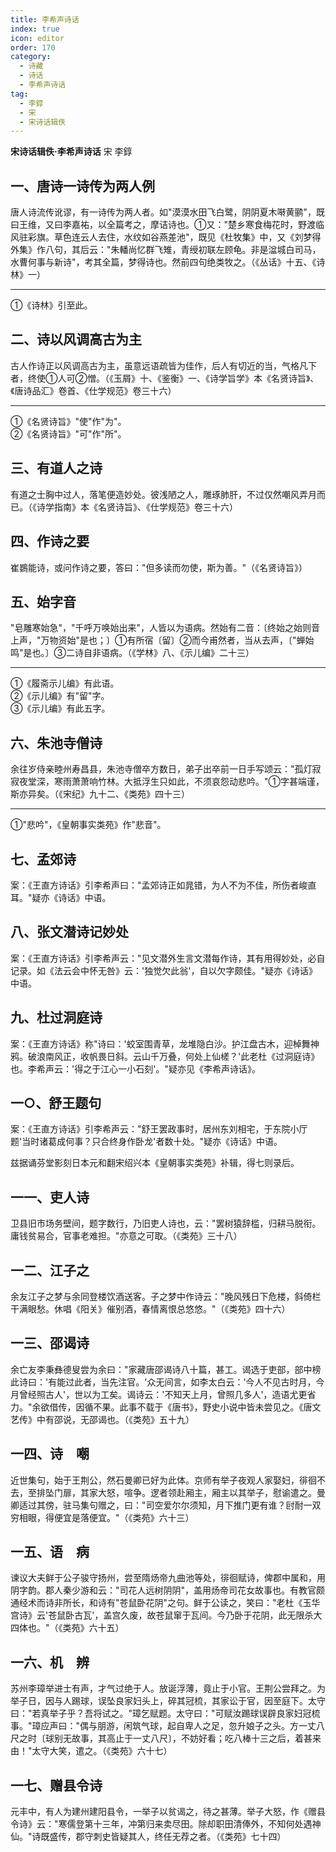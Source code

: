 ```yaml
---
title: 李希声诗话
index: true
icon: editor
order: 170
category:
  - 诗藏
  - 诗话
  - 李希声诗话
tag:
  - 李錞
  - 宋
  - 宋诗话辑佚
---
```


**宋诗话辑佚·李希声诗话** 宋 李錞  

## 一、唐诗一诗传为两人例  

唐人诗流传讹谬，有一诗传为两人者。如"漠漠水田飞白鹭，阴阴夏木啭黄鹂"，既曰王维，又曰李嘉祐，以全篇考之，摩诘诗也。①又："楚乡寒食梅花时，野渡临风驻彩旗。草色连云人去住，水纹如谷燕差池"，既见《杜牧集》中，又《刘梦得外集》作八句，其后云："朱轓尚忆群飞雉，青绶初联左顾龟。非是湓城白司马，水曹何事与新诗"，考其全篇，梦得诗也。然前四句绝类牧之。（《丛话》十五、《诗林》一）  
  
----------------  
①《诗林》引至此。  
  
## 二、诗以风调高古为主  

古人作诗正以风调高古为主，虽意远语疏皆为佳作，后人有切近的当，气格凡下者，终使①人可②憎。（《玉屑》十、《鉴衡》一、《诗学旨学》本《名贤诗旨》、《唐诗品汇》卷首、《仕学规范》卷三十六）  
  
----------------  
①《名贤诗旨》"使"作"为"。  
②《名贤诗旨》"可"作"所"。  
  
## 三、有道人之诗  

有道之士胸中过人，落笔便造妙处。彼浅陋之人，雕琢肺肝，不过仅然嘲风弄月而已。（《诗学指南》本《名贤诗旨》、《仕学规范》卷三十六）  
  
## 四、作诗之要  

崔鷃能诗，或问作诗之要，答曰："但多读而勿使，斯为善。"（《名贤诗旨》）  
  
## 五、始字音  

"皂雕寒始急"，"千呼万唤始出来"，人皆以为语病。然始有二音：〔终始之始则音上声，"万物资始"是也；〕①有所宿〔留〕②而今甫然者，当从去声，〔"蝉始鸣"是也。〕③二诗自非语病。（《学林》八、《示儿编》二十三）  
  
----------------  
①《履斋示儿编》有此语。  
②《示儿编》有"留"字。  
③《示儿编》有此五字。  
  
## 六、朱池寺僧诗  

余往岁侍亲睦州寿昌县，朱池寺僧卒方数日，弟子出卒前一日手写颂云："孤灯寂寂夜堂深，寒雨萧萧响竹林。大抵浮生只如此，不须哀怨动悲吟。"①字甚端谨，斯亦异矣。（《宋纪》九十二、《类苑》四十三）  
  
----------------  
①"悲吟"，《皇朝事实类苑》作"悲音"。  
  
## 七、孟郊诗  

案：《王直方诗话》引李希声曰："孟郊诗正如晁错，为人不为不佳，所伤者峻直耳。"疑亦《诗话》中语。  
  
## 八、张文潜诗记妙处  

案：《王直方诗话》引李希声云："见文潜外生言文潜每作诗，其有用得妙处，必自记录。如《法云会中怀无咎》云：'独觉欠此翁'，自以欠字颇佳。"疑亦《诗话》中语。  
  
## 九、杜过洞庭诗  

案：《王直方诗话》称"诗曰：'蛟室围青草，龙堆隐白沙。护江盘古木，迎棹舞神鸦。破浪南风正，收帆畏日斜。云山千万叠，何处上仙槎？'此老杜《过洞庭诗》也。李希声云：'得之于江心一小石刻'。"疑亦见《李希声诗话》。  
  
## 一○、舒王题句  

案：《王直方诗话》引李希声云："舒王罢政事时，居州东刘相宅，于东院小厅题'当时诸葛成何事？只合终身作卧龙'者数十处。"疑亦《诗话》中语。  
  
兹据诵芬堂影刻日本元和翻宋绍兴本《皇朝事实类苑》补辑，得七则录后。  

## 一一、吏人诗  

卫县旧市场务壁间，题字数行，乃旧吏人诗也，云："罢树猿辞槛，归耕马脱衔。庸钱贫易合，官事老难担。"亦意之可取。（《类苑》三十八）  
  
## 一二、江子之  

余友江子之梦与余同登楼饮酒送客。子之梦中作诗云："晚风残日下危楼，斜倚栏干满眼愁。休唱《阳关》催别酒，春情离恨总悠悠。"（《类苑》四十六）  
  
## 一三、邵谒诗  

余亡友李秉彝德叟尝为余曰："家藏唐邵谒诗八十篇，甚工。谒选于吏部，部中榜此诗曰：'有能过此者，当先注官。'众无间言，如李太白云：'今人不见古时月，今月曾经照古人'，世以为工矣。谒诗云：'不知天上月，曾照几多人'，造语尤更省力。"余欲借传，因循不果。此事不载于《唐书》，野史小说中皆未尝见之。《唐文艺传》中有邵说，无邵谒也。（《类苑》五十九）  
  
## 一四、诗　嘲  

近世集句，始于王荆公，然石曼卿已好为此体。京师有举子夜观人家娶妇，徘徊不去，至排坠门扉，其家大怒，喧争。逻者领赴厢主，厢主以其举子，慰谕遣之。曼卿适过其傍，驻马集句赠之，曰："司空爱尔尔须知，月下推门更有谁？尀耐一双穷相眼，得便宜是落便宜。"（《类苑》六十三）  
  
## 一五、语　病  

谏议大夫鲜于公子骏守扬州，尝至隋炀帝九曲池等处，徘徊赋诗，俾郡中属和，用阴字韵。郡人秦少游和云："司花人远树阴阴"，盖用炀帝司花女故事也。有教官颇通经术而诗非所长，和诗有"苍鼠卧花阴"之句。鲜于公读之，笑曰："老杜《玉华宫诗》云'苍鼠卧古瓦'，盖宫久废，故苍鼠窜于瓦间。今乃卧于花阴，此无限杀大四体也。"（《类苑》六十五）  
  
## 一六、机　辨  

苏州李璋举进士有声，才气过绝于人。放诞浮薄，竟止于小官。王荆公尝拜之。为举子日，因与人踢球，误坠良家妇头上，碎其冠梳，其家讼于官，因至庭下。太守曰："若真举子乎？吾将试之。"璋乞赋题。太守曰："可赋汝踢球误辟良家妇冠梳事。"璋应声曰："偶与朋游，闲筑气球，起自卑人之足，忽升娘子之头。方一丈八尺之时〔球别无故事，其高止于一丈八尺〕，不妨好看；吃八棒十三之后，着甚来由！"太守大笑，遣之。（《类苑》六十七）  
  
## 一七、赠县令诗  

元丰中，有人为建州建阳县令，一举子以贫谒之，待之甚薄。举子大怒，作《赠县令诗》云："寒儒登第十三年，冲第归来卖尽田。除却职田清俸外，不知何处遇神仙。"诗既盛传，郡守刺史皆疑其人，终任无荐之者。（《类苑》七十四）  
